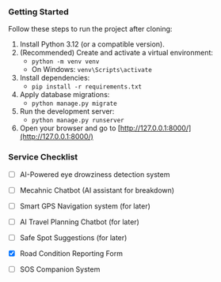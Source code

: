 ### Getting Started

Follow these steps to run the project after cloning:

1. Install Python 3.12 (or a compatible version).
2. (Recommended) Create and activate a virtual environment:
   - `python -m venv venv`
   - On Windows: `venv\Scripts\activate`
3. Install dependencies:
   - `pip install -r requirements.txt`
4. Apply database migrations:
   - `python manage.py migrate`
5. Run the development server:
   - `python manage.py runserver`
6. Open your browser and go to [http://127.0.0.1:8000/](http://127.0.0.1:8000/)

### Service Checklist

- [ ] AI-Powered eye drowziness detection system
- [ ] Mecahnic Chatbot (AI assistant for breakdown)
- [ ] Smart GPS Navigation system (for later)
- [ ] AI Travel Planning Chatbot (for later)
- [ ] Safe Spot Suggestions (for later)
- [x] Road Condition Reporting Form
- [ ] SOS Companion System


